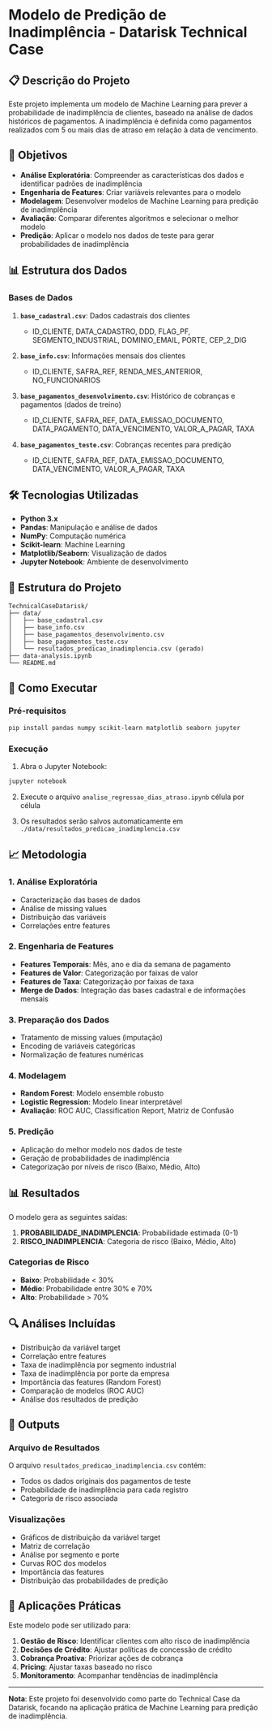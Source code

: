 # Modelo de Predição de Inadimplência - Datarisk Technical Case

## 📋 Descrição do Projeto

Este projeto implementa um modelo de Machine Learning para prever a probabilidade de inadimplência de clientes, baseado na análise de dados históricos de pagamentos. A inadimplência é definida como pagamentos realizados com 5 ou mais dias de atraso em relação à data de vencimento.

## 🎯 Objetivos

- **Análise Exploratória**: Compreender as características dos dados e identificar padrões de inadimplência
- **Engenharia de Features**: Criar variáveis relevantes para o modelo
- **Modelagem**: Desenvolver modelos de Machine Learning para predição de inadimplência
- **Avaliação**: Comparar diferentes algoritmos e selecionar o melhor modelo
- **Predição**: Aplicar o modelo nos dados de teste para gerar probabilidades de inadimplência

## 📊 Estrutura dos Dados

### Bases de Dados

1. **`base_cadastral.csv`**: Dados cadastrais dos clientes
   - ID_CLIENTE, DATA_CADASTRO, DDD, FLAG_PF, SEGMENTO_INDUSTRIAL, DOMINIO_EMAIL, PORTE, CEP_2_DIG

2. **`base_info.csv`**: Informações mensais dos clientes
   - ID_CLIENTE, SAFRA_REF, RENDA_MES_ANTERIOR, NO_FUNCIONARIOS

3. **`base_pagamentos_desenvolvimento.csv`**: Histórico de cobranças e pagamentos (dados de treino)
   - ID_CLIENTE, SAFRA_REF, DATA_EMISSAO_DOCUMENTO, DATA_PAGAMENTO, DATA_VENCIMENTO, VALOR_A_PAGAR, TAXA

4. **`base_pagamentos_teste.csv`**: Cobranças recentes para predição
   - ID_CLIENTE, SAFRA_REF, DATA_EMISSAO_DOCUMENTO, DATA_VENCIMENTO, VALOR_A_PAGAR, TAXA

## 🛠️ Tecnologias Utilizadas

- **Python 3.x**
- **Pandas**: Manipulação e análise de dados
- **NumPy**: Computação numérica
- **Scikit-learn**: Machine Learning
- **Matplotlib/Seaborn**: Visualização de dados
- **Jupyter Notebook**: Ambiente de desenvolvimento

## 📁 Estrutura do Projeto

```
TechnicalCaseDatarisk/
├── data/
│   ├── base_cadastral.csv
│   ├── base_info.csv
│   ├── base_pagamentos_desenvolvimento.csv
│   ├── base_pagamentos_teste.csv
│   └── resultados_predicao_inadimplencia.csv (gerado)
├── data-analysis.ipynb
└── README.md
```

## 🚀 Como Executar

### Pré-requisitos

```bash
pip install pandas numpy scikit-learn matplotlib seaborn jupyter
```

### Execução

1. Abra o Jupyter Notebook:
```bash
jupyter notebook
```

2. Execute o arquivo `analise_regressao_dias_atraso.ipynb` célula por célula

3. Os resultados serão salvos automaticamente em `./data/resultados_predicao_inadimplencia.csv`

## 📈 Metodologia

### 1. Análise Exploratória
- Caracterização das bases de dados
- Análise de missing values
- Distribuição das variáveis
- Correlações entre features

### 2. Engenharia de Features
- **Features Temporais**: Mês, ano e dia da semana de pagamento
- **Features de Valor**: Categorização por faixas de valor
- **Features de Taxa**: Categorização por faixas de taxa
- **Merge de Dados**: Integração das bases cadastral e de informações mensais

### 3. Preparação dos Dados
- Tratamento de missing values (imputação)
- Encoding de variáveis categóricas
- Normalização de features numéricas

### 4. Modelagem
- **Random Forest**: Modelo ensemble robusto
- **Logistic Regression**: Modelo linear interpretável
- **Avaliação**: ROC AUC, Classification Report, Matriz de Confusão

### 5. Predição
- Aplicação do melhor modelo nos dados de teste
- Geração de probabilidades de inadimplência
- Categorização por níveis de risco (Baixo, Médio, Alto)

## 📊 Resultados

O modelo gera as seguintes saídas:

1. **PROBABILIDADE_INADIMPLENCIA**: Probabilidade estimada (0-1)
2. **RISCO_INADIMPLENCIA**: Categoria de risco (Baixo, Médio, Alto)

### Categorias de Risco
- **Baixo**: Probabilidade < 30%
- **Médio**: Probabilidade entre 30% e 70%
- **Alto**: Probabilidade > 70%

## 🔍 Análises Incluídas

- Distribuição da variável target
- Correlação entre features
- Taxa de inadimplência por segmento industrial
- Taxa de inadimplência por porte da empresa
- Importância das features (Random Forest)
- Comparação de modelos (ROC AUC)
- Análise dos resultados de predição

## 📝 Outputs

### Arquivo de Resultados
O arquivo `resultados_predicao_inadimplencia.csv` contém:
- Todos os dados originais dos pagamentos de teste
- Probabilidade de inadimplência para cada registro
- Categoria de risco associada

### Visualizações
- Gráficos de distribuição da variável target
- Matriz de correlação
- Análise por segmento e porte
- Curvas ROC dos modelos
- Importância das features
- Distribuição das probabilidades de predição

## 🎯 Aplicações Práticas

Este modelo pode ser utilizado para:

1. **Gestão de Risco**: Identificar clientes com alto risco de inadimplência
2. **Decisões de Crédito**: Ajustar políticas de concessão de crédito
3. **Cobrança Proativa**: Priorizar ações de cobrança
4. **Pricing**: Ajustar taxas baseado no risco
5. **Monitoramento**: Acompanhar tendências de inadimplência

---

**Nota**: Este projeto foi desenvolvido como parte do Technical Case da Datarisk, focando na aplicação prática de Machine Learning para predição de inadimplência. 